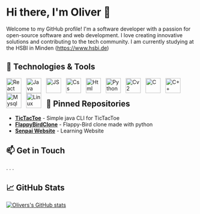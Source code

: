 # Hi there, I'm Oliver 👋

Welcome to my GitHub profile! I'm a software developer with a passion for open-source software and web development. I love creating innovative solutions and contributing to the tech community. I am currently studying at the HSBI in Minden (https://www.hsbi.de)

## 🔧 Technologies & Tools
<img align="left" alt="React" width="40px" style="padding-right:10px;" src="https://cdn.jsdelivr.net/gh/devicons/devicon@latest/icons/react/react-original.svg" />
<img align="left" alt="Java" width="40px" style="padding-right:10px;" src="https://cdn.jsdelivr.net/gh/devicons/devicon@latest/icons/java/java-original.svg" />
<img align="left" alt="JS" width="40px" style="padding-right:10px;" src="https://cdn.jsdelivr.net/gh/devicons/devicon@latest/icons/javascript/javascript-original.svg" />
<img align="left" alt="Css" width="40px" style="padding-right:10px;" src="https://cdn.jsdelivr.net/gh/devicons/devicon@latest/icons/css3/css3-original.svg" />
<img align="left" alt="Html" width="40px" style="padding-right:10px;" src="https://cdn.jsdelivr.net/gh/devicons/devicon@latest/icons/html5/html5-original.svg" />
<img align="left" alt="Python" width="40px" style="padding-right:10px;" src="https://cdn.jsdelivr.net/gh/devicons/devicon@latest/icons/python/python-original.svg" />
<img align="left" alt="Cv2" width="40px" style="padding-right:10px;" src="https://cdn.jsdelivr.net/gh/devicons/devicon@latest/icons/opencv/opencv-original.svg" />
<img align="left" alt="C" width="40px" style="padding-right:10px;" src="https://cdn.jsdelivr.net/gh/devicons/devicon@latest/icons/c/c-original.svg" />
<img align="left" alt="C++" width="40px" style="padding-right:10px;" src="https://cdn.jsdelivr.net/gh/devicons/devicon@latest/icons/cplusplus/cplusplus-original.svg" />
<img align="left" alt="Mysql" width="40px" style="padding-right:10px;" src="https://cdn.jsdelivr.net/gh/devicons/devicon@latest/icons/mysql/mysql-original.svg" />
<img align="left" alt="Linux" width="40px" style="padding-right:10px;" src="https://cdn.jsdelivr.net/gh/devicons/devicon@latest/icons/linux/linux-original.svg" />

<br />

# 


## 📌 Pinned Repositories

- [**TicTacToe**](https://github.com/OliverIsBad/TIC-TAC-TOE) - Simple java CLI for TicTacToe
- [**FlappyBirdClone**](https://github.com/OliverIsBad/FlappyBirdClone) - Flappy-Bird clone made with python
- [**Senpai Website**](https://github.com/Team-A4-Softwareprojekt/Senpai-Frontend) - Learning Website 

## 📫 Get in Touch

. . . 

## 📈 GitHub Stats

[![Olivers's GitHub stats](https://github-readme-stats.vercel.app/api?username=OliverIsBad&show_icons=true&theme=shades-of-purple)](https://github.com/anuraghazra/github-readme-stats)

